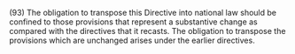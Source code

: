 (93) The obligation to transpose this Directive into national law should be confined to those provisions that represent a substantive change as compared with the directives that it recasts. The obligation to transpose the provisions which are unchanged arises under the earlier directives.